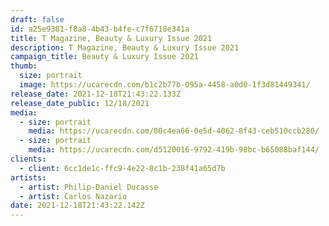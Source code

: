 ```yaml
---
draft: false
id: a25e9381-f8a8-4b43-b4fe-c7f6718e341a
title: T Magazine, Beauty & Luxury Issue 2021
description: T Magazine, Beauty & Luxury Issue 2021
campaign_title: Beauty & Luxury Issue 2021
thumb:
  size: portrait
  image: https://ucarecdn.com/b1c2b77b-095a-4458-a0d0-1f3d81449341/
release_date: 2021-12-18T21:43:22.133Z
release_date_public: 12/18/2021
media:
  - size: portrait
    media: https://ucarecdn.com/00c4ea66-0e5d-4062-8f43-ceb510ccb280/
  - size: portrait
    media: https://ucarecdn.com/d5120016-9792-419b-98bc-b65088baf144/
clients:
  - client: 6cc1de1c-ffc9-4e22-8c1b-238f41a65d7b
artists:
  - artist: Philip-Daniel Ducasse
  - artist: Carlos Nazario
date: 2021-12-18T21:43:22.142Z
---
```

